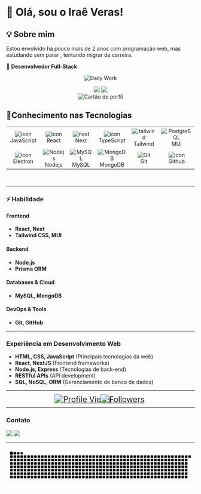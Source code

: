 # 👋 Olá, sou o Iraê Veras!

## 💡 Sobre mim
<p>Estou envolvido há pouco mais de 2 anos com programação web, mas estudando sem parar , tentando migrar de carreira.</p>

🚀 **Desenvolvedor Full-Stack**

<p align="center">
  <img alt="Daily Work" height="180px" src="https://i.imgur.com/uhZdH9C.gif" />
</p>

<div align="center">
  
  <img  height="202em" src="https://github-readme-stats.vercel.app/api?username=iraeveras&theme=tokyonight&hide_border=true&include_all_commits=false&count_private=true"/>
  <img height="202em" src="https://github-readme-stats.vercel.app/api/top-langs/?username=iraeveras&layout=compact&langs_count=6&theme=tokyonight&hide_border=true"/>
  <div>
    <a><img height="360em" src="https://github-profile-summary-cards.vercel.app/api/cards/profile-details?username=iraeveras&layout=compact&theme=tokyonight" alt="Cartão de perfil"></a>
  </div>
</div>
    
<h2 align="left" id="macropower-tech">🎯Conhecimento nas Tecnologias</h2>
<table align="center">
  <tr>
    <td align="center" width="96">
      <img src="https://techstack-generator.vercel.app/js-icon.svg" alt="icon" width="65" height="65" />
      <br>JavaScript
    </td>
    <td align="center" width="96">
      <img src="https://techstack-generator.vercel.app/react-icon.svg" alt="icon" width="65" height="65" />
      <br>React
    </td>
    <td align="center" width="96">
      <img src="https://skillicons.dev/icons?i=nextjs" width="65" height="65" alt="next" />
      <br>Next
    </td>
    <td align="center" width="96">
      <img src="https://techstack-generator.vercel.app/ts-icon.svg" alt="icon" width="65" height="65" />
      <br>TypeScript
    </td>
    <td align="center" width="96">
      <img src="https://skillicons.dev/icons?i=tailwind" width="65" height="65" alt="tailwind" />
      <br>Tailwind
    </td>
    <td align="center" width="96">
      <img src="https://skillicons.dev/icons?i=mui" width="65" height="65" alt="PostgreSQL" />
      <br>MUI
    </td>
    </tr>
  <tr>
    <td align="center" width="96">
      <img src="https://skillicons.dev/icons?i=electron" alt="icon" width="65" height="65" />
      <br>Electron
    </td>
    <td align="center" width="96">
      <img src="https://skillicons.dev/icons?i=nodejs" width="65" height="65" alt="Nodejs" />
      <br>Nodejs
    </td>
    <td align="center" width="96">
      <img src="https://techstack-generator.vercel.app/mysql-icon.svg" width="65" height="65" alt="MySQL" />
      <br>MySQL
    </td>
    <td align="center" width="96">
      <img src="https://skillicons.dev/icons?i=mongodb" width="65" height="65" alt="MongoDB" />
      <br>MongoDB
    </td>
    <td align="center" width="96">
      <img src="https://user-images.githubusercontent.com/25181517/192108372-f71d70ac-7ae6-4c0d-8395-51d8870c2ef0.png"
        width="65" height="65" alt="Git" />
      <br>Git
    </td>
    <td align="center" width="96">
      <img src="https://techstack-generator.vercel.app/github-icon.svg" alt="icon" width="65" height="65" />
      <br>Github
    </td>
  </tr>
</table> 
<br>

---

### ⚡ Habilidade
  
#### **Frontend**  
- **React, Next**  
- **Tailwind CSS, MUI**  

#### **Backend**  
- **Node.js**
- **Prisma ORM**

#### **Databases & Cloud**  
- **MySQL, MongoDB**  


#### **DevOps & Tools**  
- **Git, GitHub**  

---

### **Experiência em Desenvolvimento Web**  

- **HTML, CSS, JavaScript** (Principais tecnologias da web)
- **React, NextJS** (Frontend frameworks)
- **Node.js, Express** (Tecnologias de back-end)
- **RESTful APIs** (API development)
- **SQL, NoSQL, ORM** (Gerenciamento de banco de dados)

---

<p align="center" style="display: flex; align-items: center; justify-content: center; gap: 15px;">
    <a href="https://github.com/iraeveras/github-profile-views-counter">
        <img src="https://komarev.com/ghpvc/?username=iraeveras&color=blue&style=for-the-badge" alt="Profile Views" style="transform: scale(1.5);"/>
    </a>
    <a href="https://github.com/iraeveras?tab=followers">
        <img src="https://img.shields.io/github/followers/iraeveras?label=Followers&style=for-the-badge" alt="Followers" style="transform: scale(1.5);"/>
    </a> 
</p>

---

### **Contato** 
 
<div>
  <a href = "mailto:irae.online@gmail.com"><img src="https://img.shields.io/badge/-Gmail-%23333?style=for-the-badge&logo=gmail&logoColor=white" target="_blank"></a>
  <a href="https://www.linkedin.com/in/ira%C3%AA-veras-b9039a7a/" target="_blank"><img src="https://img.shields.io/badge/-LinkedIn-%230077B5?style=for-the-badge&logo=linkedin&logoColor=white" target="_blank"></a> 
</div>

---

<p align="center">
  <img alt="Contributions" title="Contributions" src="https://github.com/iraeveras/iraeveras/blob/contributions/snake.svg"/>
</p>
